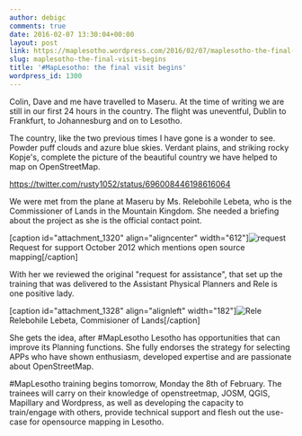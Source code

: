 ```yaml
---
author: debigc
comments: true
date: 2016-02-07 13:30:04+00:00
layout: post
link: https://maplesotho.wordpress.com/2016/02/07/maplesotho-the-final-visit-begins/
slug: maplesotho-the-final-visit-begins
title: '#MapLesotho: the final visit begins'
wordpress_id: 1300
---
```


Colin, Dave and me have travelled to Maseru. At the time of writing we are still in our first 24 hours in the country. The flight was uneventful, Dublin to Frankfurt, to Johannesburg and on to Lesotho.

The country, like the two previous times I have gone is a wonder to see. Powder puff clouds and azure blue skies. Verdant plains, and striking rocky Kopje's, complete the picture of the beautiful country we have helped to map on OpenStreetMap.

https://twitter.com/rusty1052/status/696008446198616064

We were met from the plane at Maseru by Ms. Relebohile Lebeta, who is the Commissioner of Lands in the Mountain Kingdom. She needed a briefing about the project as she is the official contact point.

[caption id="attachment_1320" align="aligncenter" width="612"]![request](https://maplesotho.files.wordpress.com/2016/02/request.jpg) Request for support October 2012 which mentions open source mapping[/caption]

With her we reviewed the original "request for assistance", that set up the training that was delivered to the Assistant Physical Planners and Rele is one positive lady.

[caption id="attachment_1328" align="alignleft" width="182"]![Rele](https://maplesotho.files.wordpress.com/2016/02/rele.jpg) Relebohile Lebeta, Commisioner of Lands[/caption]

She gets the idea, after #MapLesotho Lesotho has opportunities that can improve its Planning functions. She fully endorses the strategy for selecting APPs who have shown enthusiasm, developed expertise and are passionate about OpenStreetMap.

#MapLesotho training begins tomorrow, Monday the 8th of February. The trainees will carry on their knowledge of openstreetmap, JOSM, QGIS, Mapillary and Wordpress, as well as developing the capacity to train/engage with others, provide technical support and flesh out the use-case for opensource mapping in Lesotho.


